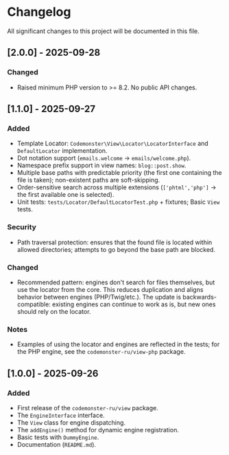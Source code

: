 # Changelog

All significant changes to this project will be documented in this file.

## [2.0.0] - 2025-09-28

### Changed

-   Raised minimum PHP version to >= 8.2. No public API changes.

## [1.1.0] - 2025-09-27

### Added

-   Template Locator: `Codemonster\View\Locator\LocatorInterface` and `DefaultLocator` implementation.
-   Dot notation support (`emails.welcome` → `emails/welcome.php`).
-   Namespace prefix support in view names: `blog::post.show`.
-   Multiple base paths with predictable priority (the first one containing the file is taken); non-existent paths are soft-skipping.
-   Order-sensitive search across multiple extensions (`['phtml','php']` → the first available one is selected).
-   Unit tests: `tests/Locator/DefaultLocatorTest.php` + fixtures; Basic `View` tests.

### Security

-   Path traversal protection: ensures that the found file is located within allowed directories; attempts to go beyond the base path are blocked.

### Changed

-   Recommended pattern: engines don't search for files themselves, but use the locator from the core. This reduces duplication and aligns behavior between engines (PHP/Twig/etc.). The update is backwards-compatible: existing engines can continue to work as is, but new ones should rely on the locator.

### Notes

-   Examples of using the locator and engines are reflected in the tests; for the PHP engine, see the `codemonster-ru/view-php` package.

## [1.0.0] - 2025-09-26

### Added

-   First release of the `codemonster-ru/view` package.
-   The `EngineInterface` interface.
-   The `View` class for engine dispatching.
-   The `addEngine()` method for dynamic engine registration.
-   Basic tests with `DummyEngine`.
-   Documentation (`README.md`).
